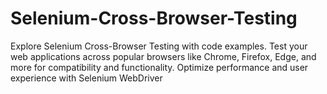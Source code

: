 # Selenium-Cross-Browser-Testing
Explore Selenium Cross-Browser Testing with code examples. Test your web applications across popular browsers like Chrome, Firefox, Edge, and more for compatibility and functionality. Optimize performance and user experience with Selenium WebDriver
